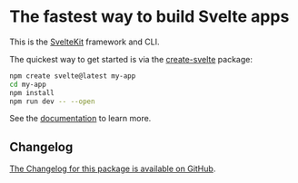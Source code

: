 # The fastest way to build Svelte apps

This is the [SvelteKit](https://kit.svelte.dev) framework and CLI.

The quickest way to get started is via the [create-svelte](https://github.com/sveltejs/kit/tree/main/packages/create-svelte) package:

```bash
npm create svelte@latest my-app
cd my-app
npm install
npm run dev -- --open
```

See the [documentation](https://kit.svelte.dev/docs) to learn more.

## Changelog

[The Changelog for this package is available on GitHub](https://github.com/sveltejs/kit/blob/main/packages/kit/CHANGELOG.md).
